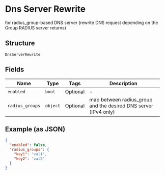 
# Dns Server Rewrite

for radius_group-based DNS server (rewrite DNS request depending on the Group RADIUS server returns)

## Structure

`DnsServerRewrite`

## Fields

| Name | Type | Tags | Description |
|  --- | --- | --- | --- |
| `enabled` | `bool` | Optional | - |
| `radius_groups` | `object` | Optional | map between radius_group and the desired DNS server (IPv4 only) |

## Example (as JSON)

```json
{
  "enabled": false,
  "radius_groups": {
    "key1": "val1",
    "key2": "val2"
  }
}
```

